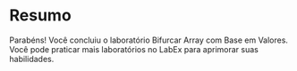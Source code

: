 # Resumo

Parabéns! Você concluiu o laboratório Bifurcar Array com Base em Valores. Você pode praticar mais laboratórios no LabEx para aprimorar suas habilidades.
